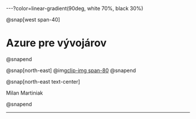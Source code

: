 ---?color=linear-gradient(90deg, white 70%, black 30%)

@snap[west span-40]
# Azure pre vývojárov
@snapend

@snap[north-east]
@img[clip-img span-80](assets/img/avatar.jpg)
@snapend

@snap[north-east text-center]

Milan Martiniak

@snapend

---
